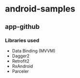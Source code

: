 # android-samples

## app-github
### Libraries used
* Data Binding (MVVM)
* Dagger2
* Retrofit2
* RxAndroid
* Parceler
